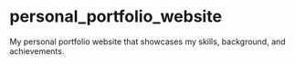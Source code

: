 # personal_portfolio_website
My personal portfolio website that showcases my skills, background, and achievements.
